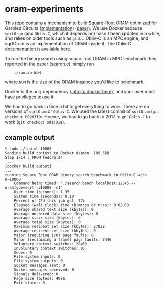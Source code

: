 oram-experiments
================

This repo contains a mechanism to build Square-Root ORAM optimized for Garbled Circuits
([implementation](https://github.com/samee/sqrtOram))
([paper](https://www.cs.umd.edu/~jkatz/papers/sqoram.pdf)).  We use Docker because
`sqrtOram` (and `Obliv-C`, which it depends on) hasn't been updated in a while, and relies
on older tools such as `glibc`.
Obliv-C is an MPC engine, and sqrtOram is an implementation of ORAM inside it. The Obliv-C
documentation is available [here](https://oblivc.org/documentation/).

To run the binary search using square root ORAM in MPC benchmark they reported in the
paper ([search.c](https://github.com/samee/sqrtOram/blob/master/bench/search.c)), simply
run
```
    ./run.sh NUM
``` 
where `NUM` is the size of the ORAM instance you'd like to benchmark. 

Docker is the only dependency ([intro to docker
here](https://docs.docker.com/get-started/)), and your user must have privileges to use
it.

We had to go back in time a bit to get everything to work. There are no versions of
`sqrtOram` or `Obliv-C`. We used the latest commit of `sqrtOram` (`git checkout b0263f9`).
Hoever, we had to go back to 2017 to get `Obliv-C` to work (`git checkout 601c81a`).

example output
--------------

```
% sudo ./run.sh 10000
Sending build context to Docker daemon  105.5kB
Step 1/14 : FROM fedora:24
...
[docker build output]
...
running Square Root ORAM binary search benchmark in Obliv-C with n=10000
	Command being timed: "./search bench localhost:12345 --oramtype=sqrt -z10000 -c1"
	User time (seconds): 1.35
	System time (seconds): 0.10
	Percent of CPU this job got: 72%
	Elapsed (wall clock) time (h:mm:ss or m:ss): 0:02.00
	Average shared text size (kbytes): 0
	Average unshared data size (kbytes): 0
	Average stack size (kbytes): 0
	Average total size (kbytes): 0
	Maximum resident set size (kbytes): 27832
	Average resident set size (kbytes): 0
	Major (requiring I/O) page faults: 0
	Minor (reclaiming a frame) page faults: 7446
	Voluntary context switches: 28469
	Involuntary context switches: 10
	Swaps: 0
	File system inputs: 0
	File system outputs: 0
	Socket messages sent: 0
	Socket messages received: 0
	Signals delivered: 0
	Page size (bytes): 4096
	Exit status: 0
```
